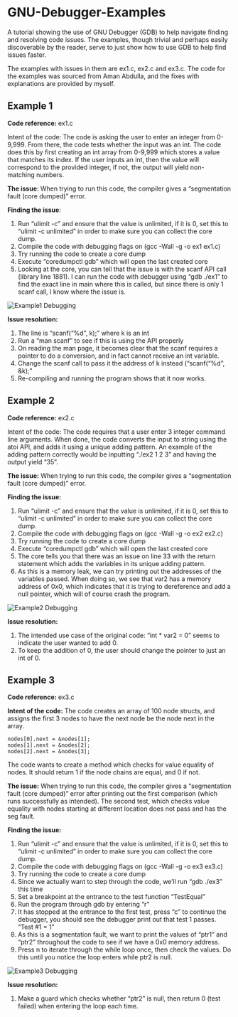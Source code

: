 # GNU-Debugger-Examples
A tutorial showing the use of GNU Debugger (GDB) to help navigate finding and resolving code issues. The examples, though trivial and perhaps easily discoverable by the reader, serve to just show how to use GDB to help find issues faster.

The examples with issues in them are ex1.c, ex2.c and ex3.c. The code for the examples was sourced from Aman Abdulla, and the fixes with explanations are provided by myself.


## Example 1 ##
__Code reference:__ ex1.c

Intent of the code: The code is asking the user to enter an integer from 0-9,999. From there, the code tests whether the input was an int. The code does this by first creating an int array from 0-9,999 which stores a value that matches its index. If the user inputs an int, then the value will correspond to the provided integer, if not, the output will yield non-matching numbers.

__The issue__: When trying to run this code, the compiler gives a “segmentation fault (core dumped)” error.

__Finding the issue__: 

1.	Run “ulimit -c” and ensure that the value is unlimited, if it is 0, set this to “ulimit -c unlimited” in order to make sure you can collect the core dump.
2.	Compile the code with debugging flags on (gcc -Wall -g -o ex1 ex1.c)
3.	Try running the code to create a core dump
4.	Execute “coredumpctl gdb” which will open the last created core
5.	Looking at the core, you can tell that the issue is with the scanf API call (library line 1881). I can run the code with debugger using “gdb ./ex1” to find the exact line in main where this is called, but since there is only 1 scanf call, I know where the issue is.

![Example1 Debugging](Images/ex1.png)

__Issue resolution:__

1.	The line is “scanf(“%d”, k);” where k is an int
2.	Run a “man scanf” to see if this is using the API properly
3.	On reading the man page, it becomes clear that the scanf requires a pointer to do a conversion, and in fact cannot receive an int variable.
4.	Change the scanf call to pass it the address of k instead (“scanf(“%d”, &k);”
5.	Re-compiling and running the program shows that it now works.


## Example 2 ##

__Code reference:__ ex2.c

Intent of the code: The code requires that a user enter 3 integer command line arguments. When done, the code converts the input to string using the atoi API, and adds it using a unique adding pattern. An example of the adding pattern correctly would be inputting “./ex2 1 2 3” and having the output yield “35”.

__The issue:__ When trying to run this code, the compiler gives a “segmentation fault (core dumped)” error.

__Finding the issue:__

1.	Run “ulimit -c” and ensure that the value is unlimited, if it is 0, set this to “ulimit -c unlimited” in order to make sure you can collect the core dump.
2.	Compile the code with debugging flags on (gcc -Wall -g -o ex2 ex2.c)
3.	Try running the code to create a core dump
4.	Execute “coredumpctl gdb” which will open the last created core
5.	The core tells you that there was an issue on line 33 with the return statement which adds the variables in its unique adding pattern.
6.	As this is a memory leak, we can try printing out the addresses of the variables passed. When doing so, we see that var2 has a memory address of 0x0, which indicates that it is trying to dereference and add a null pointer, which will of course crash the program. 

![Example2 Debugging](Images/ex2.png)

__Issue resolution:__

1.	The intended use case of the original code: “int * var2 = 0” seems to indicate the user wanted to add 0.
2.	To keep the addition of 0, the user should change the pointer to just an int of 0.


## Example 3 ##
__Code reference:__ ex3.c

__Intent of the code:__ The code creates an array of 100 node structs, and assigns the first 3 nodes to have the next node be the node next in the array. 

	nodes[0].next = &nodes[1];
	nodes[1].next = &nodes[2];
	nodes[2].next = &nodes[3];

The code wants to create a method which checks for value equality of nodes. It should return 1 if the node chains are equal, and 0 if not.

__The issue:__ When trying to run this code, the compiler gives a “segmentation fault (core dumped)” error after printing out the first comparison (which runs successfully as intended). The second test, which checks value equality with nodes starting at different location does not pass and has the seg fault.

__Finding the issue:__

1.	Run “ulimit -c” and ensure that the value is unlimited, if it is 0, set this to “ulimit -c unlimited” in order to make sure you can collect the core dump.
2.	Compile the code with debugging flags on (gcc -Wall -g -o ex3 ex3.c)
3.	Try running the code to create a core dump
4.	Since we actually want to step through the code, we’ll run “gdb ./ex3” this time
5.	Set a breakpoint at the entrance to the test function “TestEqual”
6.	Run the program through gdb by entering “r”
7.	It has stopped at the entrance to the first test, press “c” to continue the debugger, you should see the debugger print out that test 1 passes. “Test #1 = 1”
8.	As this is a segmentation fault, we want to print the values of “ptr1” and “ptr2” throughout the code to see if we have a 0x0 memory address.
9.	Press n to iterate through the while loop once, then check the values. Do this until you notice the loop enters while ptr2 is null.

![Example3 Debugging](Images/ex3.png)

__Issue resolution:__

1.	Make a guard which checks whether “ptr2” is null, then return 0 (test failed) when entering the loop each time.


